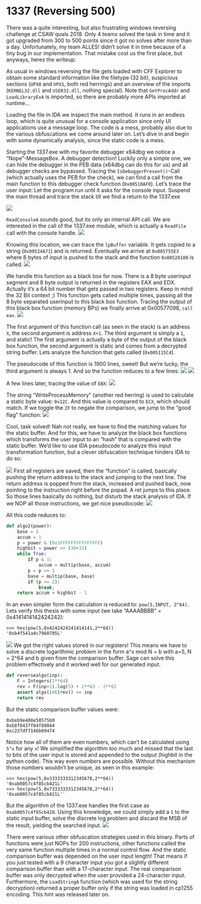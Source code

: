 ﻿# 1337 (Reversing 500)

There was a quite interesting, but also frustrating windows reversing challenge at CSAW quals 2018. Only 4 teams solved the task in time and it got upgraded from 300 to 500 points since it got no solves after more than a day. Unfortunately, my team ALLES! didn’t solve it in time because of a tiny bug in our implementation. That mistake cost us the first place, but anyways, heres the writeup:

As usual in windows reversing the file gets loaded with CFF Explorer to obtain some standard information like the filetype (32 bit), suspicious sections (`UPX0` and `UPX1`, both red herrings) and an overview of the imports (`KERNEL32.dll` and `USER32.dll`, nothing special). Note that `GetProcAddr` and `LoadLibraryExA` is imported, so there are probably more APIs imported at runtime…

Loading the file in IDA we inspect the main method. It runs in an endless loop, which is quite unusual for a console application since only UI applications use a message loop. The code is a mess, probably also due to the various obfuscations we come around later on. Let’s dive in and begin with some dynamically analysis, since the static code is a mess.

Starting the 1337.exe with my favorite debugger x64dbg we notice a “Nope”-MessageBox. A debugger detection! Luckily only a simple one, we can hide the debugger in the PEB data (x64dbg can do this for us) and all debugger checks are bypassed. Tracing the `IsDebuggerPresent()`-Call (which actually uses the PEB for the check), we can find a call from the main function to this debugger check function (`0x00510AF0`). Let’s trace the user input: Let the program run until it asks for the console input. Suspend the main thread and trace the stack till we find a return to the 1337.exe

![](return.png)

`ReadConsoleA` sounds good, but its only an internal API call. We are interested in the call of the 1337.exe module, which is actually a `ReadFile` call with the console handle.
![](consoleread.png)

Knowing this location, we can trace the `lpBuffer` variable. It gets copied to a string (`0x00524A71`) and is returned. Eventually we arrive at `0x005755E3` where 8 bytes of input is pushed to the stack and the function `0x00528100` is called.
![](call.png)

We handle this function as a black box for now. There is a 8 byte userinput segment and 8 byte output is returned in the registers EAX and EDX. Actually it’s a 64 bit number that gets passed in two registers. Keep in mind the 32 Bit context ;) This function gets called multiple times, passing all the 8 byte separated userinput to this black box function. Tracing the output of this black box function (memory BPs) we finally arrive at 0x00577098, `call eax`.
![](calleax.png)

The first argument of this function call (as seen in the stack) is an address `X`, the second argument is address `X+1`. The third argument is simply a `1`, and static! The first argument is actually a byte of the output of the black box function, the second argument is static and comes from a decrypted string buffer. Lets analyze the function that gets called (`0x005115C4`).

The pseudocode of this function is 1900 lines, sweet! But we’re lucky, the third argument is always 1. And so the function reduces to a few lines:
![](memcmp1.png)
![](memcmp2.png)

A few lines later, tracing the value of `EBX`:
![](ebxtrace.png)
 
The string “WriteProcessMemory” (another red herring) is used to calculate a static byte value: `0x12C`. And this value is compared to `ECX`, which should match. If we toggle the `ZF` to negate the comparison, we jump to the “good flag” function: 
![](goodflag.png)
 
Cool, task solved! Nah not really, we have to find the matching values for the static buffer. And for this, we have to analyze the black box functions which transforms the user input to an “hash” that is compared with the static buffer. 
We’d like to use IDA pseudocode to analyze this input transformation function, but a clever obfuscation technique hinders IDA to do so:
 
 ![](obfuscation.png)
First all registers are saved, then the “function” is called, basically pushing the return address to the stack and jumping to the next line. The return address is popped from the stack, increased and pushed back, now pointing to the instruction right before the popad. A ret jumps to this place. So those lines basically do nothing, but disturb the stack analysis of IDA. If we NOP all those instructions, we get nice pseudocode:
![](pseudocodehash.png)

All this code reduces to:
```python
def algo2(power):
    base = 5
    accum = 1
    p = power & (0x3FFFFFFFFFFFFFFF)
    highbit = power >> (30+32)
    while True:
        if p & 1:
            accum = multip(base, accum)
        p = p >> 1
        base = multip(base, base)
        if (p <= 2):
            break;
    return accum + highbit - 1
```
In an even simpler form the calculation is reduced to: `pow(5,INPUT, 2^64)`. Lets verify this thesis with some input (we take “AAAABBBB” = 0x4141414142424242):
```
>>> hex(pow(5,0x4242424241414141,2**64))
'0xb4f541a4c7960705L'
```
![](match.png)
We got the right values stored in our registers! This means we have to solve a discrete logarithmic problem in the form a^x mod N = b with a=5, N = 2^64 and b given from the comparison buffer. Sage can solve this problem effectively and it worked well for our generated input. 
```python
def reversealgo(inp):
    F = Integers(2**64)
    rev = F(inp+1).log(5) + 2**63 - 2**62
    assert algo(int(rev)) == inp
    return rev
```
But the static comparison buffer values were: 
```
0xbeb9e408e58575b0
0xb8f8437f04f80044
0xc227df7146b09474
```
Notice how all of them are even numbers, which can’t be calculated using `5^x` for any `x`! We simplified the algorithm too much and missed that the last to bits of the user input is stored and appended to the output (highbit in the python code). This way even numbers are possible. Without this mechanism those numbers wouldn’t be unique, as seen in this example:
```
>>> hex(pow(5,0x3333333312345678,2**64))
'0xab0057c4f85cb421L'
>>> hex(pow(5,0x7333333312345678,2**64))
'0xab0057c4f85cb421L'`
```
But the algorithm of the 1337.exe handles the first case as `0xab0057c4f85cb420`. Using this knowledge, we could simply add a `1` to the static input buffer, solve the discrete log problem and discard the MSB of the result, yielding the searched input. 
![](flag.png)

There were various other obfuscation strategies used in this binary. Parts of functions were just NOPs for 200 instructions, other functions called the very same function multiple times in a normal control flow. And the static comparison buffer was depended on the user input length! That means if you just tested with a 9 character input you got a slightly different comparison buffer than with a 17-character input. The real comparison buffer was only decrypted when the user provided a 24-character input.
Furthermore, the `LoadStringA` function (which was used for the string decryption) returned a proper buffer only if the string was loaded in cp1255 encoding. This hint was released later on.




